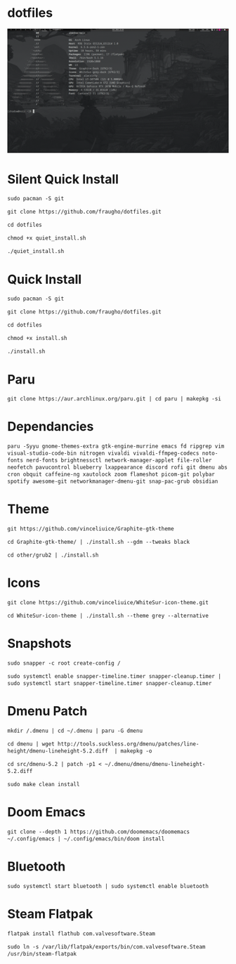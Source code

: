 # dotfiles
![Screenshot](unix-screenshot.png)

# Silent Quick Install

```
sudo pacman -S git
```
```
git clone https://github.com/fraugho/dotfiles.git
```
```
cd dotfiles
```
```
chmod +x quiet_install.sh
```
```
./quiet_install.sh
```

# Quick Install

```
sudo pacman -S git
```
```
git clone https://github.com/fraugho/dotfiles.git
```
```
cd dotfiles
```
```
chmod +x install.sh
```
```
./install.sh
```


# Paru

```
git clone https://aur.archlinux.org/paru.git | cd paru | makepkg -si
```

# Dependancies

```
paru -Syyu gnome-themes-extra gtk-engine-murrine emacs fd ripgrep vim visual-studio-code-bin nitrogen vivaldi vivaldi-ffmpeg-codecs noto-fonts nerd-fonts brightnessctl network-manager-applet file-roller neofetch pavucontrol blueberry lxappearance discord rofi git dmenu abs cron obquit caffeine-ng xautolock zoom flameshot picom-git polybar spotify awesome-git networkmanager-dmenu-git snap-pac-grub obsidian
```

# Theme

```
git https://github.com/vinceliuice/Graphite-gtk-theme
```
```
cd Graphite-gtk-theme/ | ./install.sh --gdm --tweaks black
```
```
cd other/grub2 | ./install.sh
```

# Icons

```
git clone https://github.com/vinceliuice/WhiteSur-icon-theme.git
```
```
cd WhiteSur-icon-theme | ./install.sh --theme grey --alternative
```

# Snapshots

```
sudo snapper -c root create-config /
```
```
sudo systemctl enable snapper-timeline.timer snapper-cleanup.timer | sudo systemctl start snapper-timeline.timer snapper-cleanup.timer
```

# Dmenu Patch

```
mkdir /.dmenu | cd ~/.dmenu | paru -G dmenu
```
```
cd dmenu | wget http://tools.suckless.org/dmenu/patches/line-height/dmenu-lineheight-5.2.diff  | makepkg -o
```
```
cd src/dmenu-5.2 | patch -p1 < ~/.dmenu/dmenu/dmenu-lineheight-5.2.diff
```
```
sudo make clean install
```

# Doom Emacs

```
git clone --depth 1 https://github.com/doomemacs/doomemacs ~/.config/emacs | ~/.config/emacs/bin/doom install
```

# Bluetooth

```
sudo systemctl start bluetooth | sudo systemctl enable bluetooth
```

# Steam Flatpak

```
flatpak install flathub com.valvesoftware.Steam
```
```
sudo ln -s /var/lib/flatpak/exports/bin/com.valvesoftware.Steam /usr/bin/steam-flatpak
```
